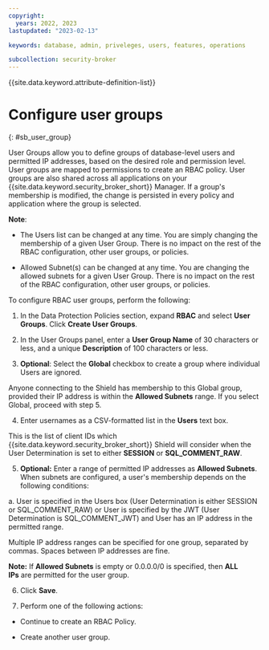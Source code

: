 ```yaml
---
copyright:
  years: 2022, 2023
lastupdated: "2023-02-13"

keywords: database, admin, priveleges, users, features, operations

subcollection: security-broker
---
```


{{site.data.keyword.attribute-definition-list}}

# Configure user groups
{: #sb_user_group}

User Groups allow you to define groups of database-level users and
permitted IP addresses, based on the desired role and permission level.
User groups are mapped to permissions to create an RBAC policy.
User groups are also shared across all applications on your {{site.data.keyword.security_broker_short}} Manager. If a group's membership is modified, the change
is persisted in every policy and application where the group is
selected.

**Note**:

-   The Users list can be changed at any time. You are simply changing
    the membership of a given User Group. There is no impact on the rest
    of the RBAC configuration, other user groups, or policies.

-   Allowed Subnet(s) can be changed at any time. You are changing the
    allowed subnets for a given User Group. There is no impact on the
    rest of the RBAC configuration, other user groups, or policies. 

To configure RBAC user groups, perform the following:

1. In the Data Protection Policies section, expand **RBAC** and select **User Groups**. Click **Create User Groups**.

2. In the User Groups panel, enter a **User Group Name** of 30 characters or less, and a unique **Description** of 100 characters or less.

3. **Optional**: Select the **Global** checkbox to create a group where individual Users are ignored. 

Anyone connecting to the Shield has membership to this Global group, provided their IP address is within
the **Allowed Subnets** range. If you select Global, proceed with step 5.

4. Enter usernames as a CSV-formatted list in the **Users** text box.

This is the list of client IDs which {{site.data.keyword.security_broker_short}} Shield will consider when the User Determination is set to either **SESSION** or **SQL_COMMENT_RAW**.

5. **Optional:** Enter a range of permitted IP addresses as **Allowed Subnets**. When subnets are configured, a user's membership depends on the following conditions:

a.  User is specified in the Users box (User Determination is either
    SESSION or SQL_COMMENT_RAW) or User is specified by the JWT (User Determination is
    SQL_COMMENT_JWT) and User has an IP address in the permitted range. 

Multiple IP address ranges can be specified for one group, separated by commas. Spaces between IP addresses are fine.

**Note:** If **Allowed Subnets** is empty or 0.0.0.0/0 is specified, then **ALL IPs** are permitted for the user group.

6. Click **Save**. 

7. Perform one of the following actions:

-   Continue to create an RBAC Policy.

-   Create another user group.

